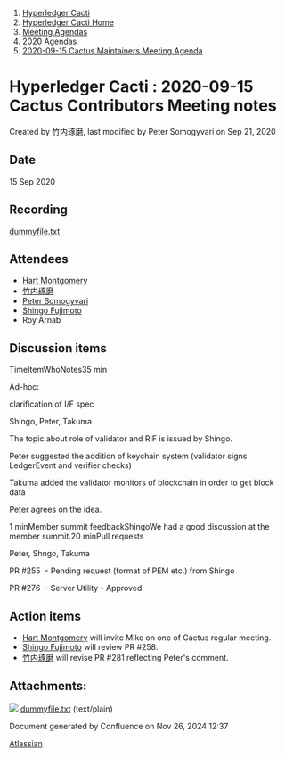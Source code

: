 1. [Hyperledger Cacti](index.html)
2. [Hyperledger Cacti Home](Hyperledger-Cacti-Home_20414469.html)
3. [Meeting Agendas](Meeting-Agendas_20414488.html)
4. [2020 Agendas](2020-Agendas_20414504.html)
5. [2020-09-15 Cactus Maintainers Meeting Agenda](2020-09-15-Cactus-Maintainers-Meeting-Agenda_20414687.html)

# Hyperledger Cacti : 2020-09-15 Cactus Contributors Meeting notes

Created by 竹内琢磨, last modified by Peter Somogyvari on Sep 21, 2020

## Date

15 Sep 2020

## Recording

[dummyfile.txt](attachments/20414693/20414701.txt)

## Attendees

- [Hart Montgomery](https://lf-hyperledger.atlassian.net/wiki/people/712020:86f447c0-86dc-43b3-ac03-6a31923bbb84?ref=confluence)
- [竹内琢磨](https://lf-hyperledger.atlassian.net/wiki/people/70121:99daf5c8-226c-43d4-9f24-0a46a0546192?ref=confluence)
- [Peter Somogyvari](https://lf-hyperledger.atlassian.net/wiki/people/557058:cae262a4-be99-4f5e-a36e-bf20a5c795f2?ref=confluence)
- [Shingo Fujimoto](https://lf-hyperledger.atlassian.net/wiki/people/712020:14e583f1-56ad-4e76-a373-78870fbd000f?ref=confluence)
- Roy Arnab

## Discussion items

TimeItemWhoNotes35 min

Ad-hoc:

clarification of I/F spec

Shingo, Peter, Takuma

The topic about role of validator and RIF is issued by Shingo.

Peter suggested the addition of keychain system (validator signs LedgerEvent and verifier checks)

Takuma added the validator monitors of blockchain in order to get block data

Peter agrees on the idea.

1 minMember summit feedbackShingoWe had a good discussion at the member summit.20 minPull requests

Peter, Shngo, Takuma 

PR #255  - Pending request (format of PEM etc.) from Shingo

PR #276  - Server Utility - Approved

## Action items

- [Hart Montgomery](https://lf-hyperledger.atlassian.net/wiki/people/712020:86f447c0-86dc-43b3-ac03-6a31923bbb84?ref=confluence) will invite Mike on one of Cactus regular meeting.
- [Shingo Fujimoto](https://lf-hyperledger.atlassian.net/wiki/people/712020:14e583f1-56ad-4e76-a373-78870fbd000f?ref=confluence) will review PR #258.
- [竹内琢磨](https://lf-hyperledger.atlassian.net/wiki/people/70121:99daf5c8-226c-43d4-9f24-0a46a0546192?ref=confluence) will revise PR #281 reflecting Peter's comment.

## Attachments:

![](images/icons/bullet_blue.gif) [dummyfile.txt](attachments/20414693/20414701.txt) (text/plain)

Document generated by Confluence on Nov 26, 2024 12:37

[Atlassian](http://www.atlassian.com/)
